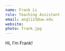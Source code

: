 ```yaml
---
name: Frank Li
role: Teaching Assistant
email: angli23@uw.edu
website:
photo: frank.jpg
---
```


Hi, I’m Frank!
